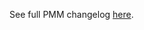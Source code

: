See full PMM changelog [here](https://www.percona.com/doc/percona-monitoring-and-management/release-notes/index.html).
